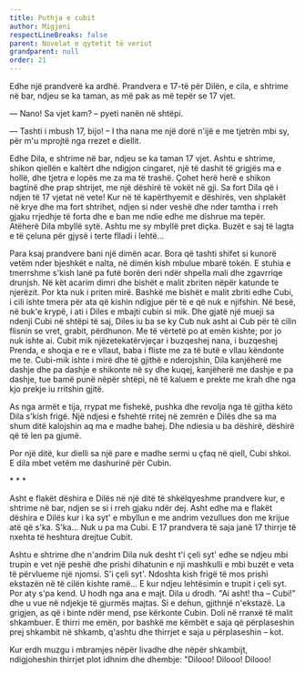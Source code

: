 ```yaml
---
title: Puthja e cubit
author: Migjeni
respectLineBreaks: false
parent: Novelat e qytetit të veriut
grandparent: null
order: 21
---
```



Edhe një prandverë ka ardhë. Prandvera e 17-të për Dilën, e cila,
e shtrime në bar, ndjeu se ka taman, as më pak as më tepër se 17 vjet.

— Nano! Sa vjet kam? – pyeti nanën në shtëpi.

— Tashti i mbush 17, bijo! – I tha nana me një dorë n'ijë e me tjetrën mbi sy, për m'u mprojtë nga rrezet e diellit.

Edhe Dila, e shtrime në bar, ndjeu se ka taman 17 vjet. Ashtu e shtrime,
shikon qiellën e kaltërt dhe ndigjon cingaret, një të dashit të grigjës
ma e hollë, dhe tjetra e lopës me za ma të trashë. Çohet herë herë e
shikon bagtinë dhe prap shtrijet, me një dëshirë të vokët në gji. Sa
fort Dila që i ndjen të 17 vjetat në vete! Kur në të kapërthyemit e
dëshirës, ven shplakët në krye dhe ma fort shtrihet, ndjen si nder veshë
dhe nder tamtha i rreh gjaku rrjedhje të forta dhe e ban me ndie edhe
me dishrue ma tepër. Atëherë Dila mbyllë sytë. Ashtu me sy mbyllë pret
diçka. Buzët e saj të lagta e të çeluna për gjysë i terte flladi i lehtë...


Para ksaj prandvere bani një dimën acar. Bora që tashti shifet si
kunorë vetëm nder bjeshkët e nalta, në dimën kish mbulue mbarë tokën.
E stuhia e tmerrshme s'kish lanë pa futë borën deri ndër shpella mali
dhe zgavrriqe drunjsh. Në kët acarim dimri dhe bishët e malit zbriten
nëpër katunde te njerëzit. Por kta nuk i priten mirë. Bashkë me bishët
e malit zbriti edhe Cubi, i cili ishte tmera për ata që kishin ndigjue
për të e që nuk e njifshin. Në besë, në buk'e krypë, i ati i Diles e
mbajti cubin si mik. Dhe gjatë një mueji sa ndenji Cubi në shtëpi të
saj, Diles iu ba se ky Cub nuk asht ai Cub për të cilin flisnin se vret,
grabit, përdhunon. Me të vërtetë po at emën kishte; por jo nuk ishte ai.
Cubit mik njëzetekatërvjeçar i buzqeshej nana, i buzqeshej Prenda,
e shoqja e re e vllaut, baba i fliste me za të butë e vllau këndonte me te.
Cubi-mik ishte i mirë dhe të gjithë e nderojshin, Dila kanjëherë me
dashje dhe pa dashje e shikonte në sy dhe kuqej, kanjëherë me dashje e
pa dashje, tue bamë punë nëpër shtëpi, në të kaluem e prekte me krah
dhe nga kjo prekje iu rritshin gjitë.

As nga armët e tija, rrypat me fishekë, pushka dhe revolja nga të gjitha
këto Dila s'kish frigë. Një ndjesi e fshehtë rritej në zemrën e Dilës
dhe sa ma shum ditë kalojshin aq ma e madhe bahej. Dhe ndiesia u ba
dëshirë, dëshirë që të len pa gjumë.

Por një ditë, kur dielli sa një pare e madhe sermi u çfaq në qiell,
Cubi shkoi. E dila mbet vetëm me dashurinë për Cubin.

\* \* \*

Asht e flakët dëshira e Dilës në një ditë të shkëlqyeshme prandvere kur,
e shtrime në bar, ndjen se si i rreh gjaku ndër dej. Asht edhe ma e flakët
dëshira e Dilës kur i ka syt' e mbyllun e me andrim vezullues don me krijue
atë që s'ka. S'ka… Nuk u pa ma Cubi. E 17 prandvera të saja janë 17
thirrje të nxehta të heshtura drejtue Cubit.

Ashtu e shtrime dhe n'andrim Dila nuk desht t'i çeli syt' edhe se ndjeu mbi
trupin e vet një peshë dhe prishi dihatunin e nji mashkulli e mbi buzët e
veta të përvlueme një njomsi. S'i çeli syt'. Ndoshta kish frigë të mos
prishi ekstazën në të cilën  kishte ramë… E kur ndjeu lehtësimin e trupit
i çeli syt. Por aty s'pa kend. U hodh nga ana e majt. Dila u drodh.
"Ai asht! tha – Cubi!" dhe u vue në ndjekje të gjurmës majtas.
Si e dehun, gjithnjë n'ekstazë. La grigjen, as që i binte ndër mend,
pse kërkonte Cubin. Doli në rranxë të malit shkambuer. E thirri me emën,
por bashkë me këmbët e saja që përplaseshin prej shkambit në shkamb,
q'ashtu dhe thirrjet e saja u përplaseshin – kot.

Kur erdh muzgu i mbramjes nëpër livadhe dhe nëpër shkambijt, ndigjoheshin
thirrjet plot idhnim dhe dhembje:
"Dilooo! Dilooo! Dilooo!